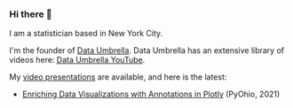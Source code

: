 ### Hi there 👋

I am a statistician based in New York City. 

I'm the founder of [Data Umbrella](https://github.com/data-umbrella/event-transcripts).  Data Umbrella has an extensive library of videos here:  [Data Umbrella YouTube](https://www.youtube.com/c/DataUmbrella/videos). 

My [video presentations](https://www.youtube.com/playlist?list=PLBKcU7Ik-ir84cthbsQ_zU72sG-zUnEQn) are available, and here is the latest: 
- [Enriching Data Visualizations with Annotations in Plotly](https://youtu.be/D2vsLy85rog) (PyOhio, 2021)

<!--
**reshamas/reshamas** is a ✨ _special_ ✨ repository because its `README.md` (this file) appears on your GitHub profile.

Here are some ideas to get you started:

- 🔭 I’m currently working on ...
- 🌱 I’m currently learning ...
- 👯 I’m looking to collaborate on ...
- 🤔 I’m looking for help with ...
- 💬 Ask me about ...
- 📫 How to reach me: ...
- 😄 Pronouns: ...
- ⚡ Fun fact: ...
-->

